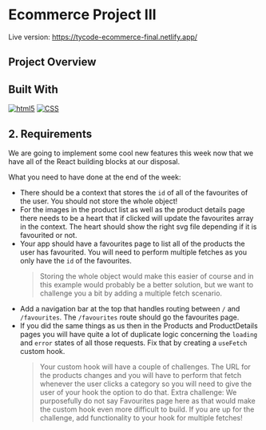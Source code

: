 # Ecommerce Project III

Live version: https://tycode-ecommerce-final.netlify.app/

## Project Overview

## Built With

<p dir="auto">
  <a target="_blank" rel="noopener noreferrer" href="https://camo.githubusercontent.com/0c3a16a22ae058cfe38a06dc9ea16404cf006409262f547c9ccfa3ec8b30f71e/68747470733a2f2f696d672e736869656c64732e696f2f62616467652f2d48544d4c352d4533344632363f7374796c653d666c61742d737175617265266c6f676f3d68746d6c35266c6f676f436f6c6f723d7768697465"><img alt="html5" src="https://camo.githubusercontent.com/0c3a16a22ae058cfe38a06dc9ea16404cf006409262f547c9ccfa3ec8b30f71e/68747470733a2f2f696d672e736869656c64732e696f2f62616467652f2d48544d4c352d4533344632363f7374796c653d666c61742d737175617265266c6f676f3d68746d6c35266c6f676f436f6c6f723d7768697465" data-canonical-src="https://img.shields.io/badge/-HTML5-E34F26?style=flat-square&amp;logo=html5&amp;logoColor=white" style="max-width: 100%;"></a>
  <a target="_blank" rel="noopener noreferrer" href="https://camo.githubusercontent.com/af676aa114d3e054bb2d7b823f8b1dbf1814214d2c6f49e6a6cb70ab1837bd59/68747470733a2f2f696d672e736869656c64732e696f2f62616467652f2d4353532d3066363166613f7374796c653d666c61742d737175617265266c6f676f3d43535333266c6f676f436f6c6f723d7768697465"><img alt="CSS" src="https://camo.githubusercontent.com/af676aa114d3e054bb2d7b823f8b1dbf1814214d2c6f49e6a6cb70ab1837bd59/68747470733a2f2f696d672e736869656c64732e696f2f62616467652f2d4353532d3066363166613f7374796c653d666c61742d737175617265266c6f676f3d43535333266c6f676f436f6c6f723d7768697465" data-canonical-src="https://img.shields.io/badge/-CSS-0f61fa?style=flat-square&amp;logo=CSS3&amp;logoColor=white" style="max-width: 100%;"></a>

 </p>

## 2. Requirements

We are going to implement some cool new features this week now that we have all of the React building blocks at our disposal.

What you need to have done at the end of the week:

- There should be a context that stores the `id` of all of the favourites of the user. You should not store the whole object!
- For the images in the product list as well as the product details page there needs to be a heart that if clicked will update the favourites array in the context. The heart should show the right svg file depending if it is favourited or not.
- Your app should have a favourites page to list all of the products the user has favourited. You will need to perform multiple fetches as you only have the `id` of the favourites.
  > Storing the whole object would make this easier of course and in this example would probably be a better solution, but we want to challenge you a bit by adding a multiple fetch scenario.
- Add a navigation bar at the top that handles routing between `/` and `/favourites`. The `/favourites` route should go the favourites page.
- If you did the same things as us then in the Products and ProductDetails pages you will have quite a lot of duplicate logic concerning the `loading` and `error` states of all those requests. Fix that by creating a `useFetch` custom hook.
  > Your custom hook will have a couple of challenges. The URL for the products changes and you will have to perform that fetch whenever the user clicks a category so you will need to give the user of your hook the option to do that.
  > Extra challenge: We purposefully do not say Favourites page here as that would make the custom hook even more difficult to build. If you are up for the challenge, add functionality to your hook for multiple fetches!
